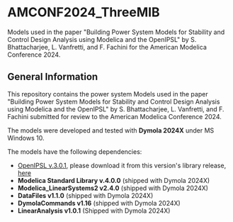 # AMCONF2024_ThreeMIB
Models used in the paper "Building Power System Models for Stability and Control Design  Analysis using Modelica and the OpenIPSL" by S. Bhattacharjee, L. Vanfretti, and F. Fachini for the American Modelica Conference 2024.
## General Information

This repository contains the power system Models used in the paper "Building Power System Models for Stability and Control Design  Analysis using Modelica and the OpenIPSL" by S. Bhattacharjee, L. Vanfretti, and F. Fachini submitted for review to the American Modelica Conference 2024.

The models were developed and tested with **Dymola 2024X** under MS Windows 10.

The models have the following dependencies:
- [OpenIPSL v.3.0.1](https://github.com/OpenIPSL/OpenIPSL/releases/tag/v3.0.1), please download it from this version's library release, [here](https://github.com/OpenIPSL/OpenIPSL/releases/tag/v3.0.1)
- **Modelica Standard Library v.4.0.0** (shipped with Dymola 2024X)
- **Modelica_LinearSystems2 v2.4.0** (shipped with Dymola 2024X)
- **DataFiles v1.1.0** (shipped with Dymola 2024X)
- **DymolaCommands v1.16** (shipped with Dymola 2024X)
- **LinearAnalysis v1.0.1** (Shipped with Dymola 2024X)
